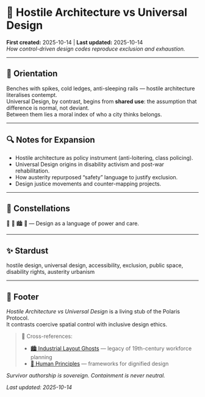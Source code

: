 # 🧱 Hostile Architecture vs Universal Design  
**First created:** 2025-10-14 | **Last updated:** 2025-10-14  
*How control-driven design codes reproduce exclusion and exhaustion.*

---

## 🧭 Orientation  

Benches with spikes, cold ledges, anti-sleeping rails — hostile architecture literalises contempt.  
Universal Design, by contrast, begins from **shared use**: the assumption that difference is normal, not deviant.  
Between them lies a moral index of who a city thinks belongs.  

---

## 🔍 Notes for Expansion  

- Hostile architecture as policy instrument (anti-loitering, class policing).  
- Universal Design origins in disability activism and post-war rehabilitation.  
- How austerity repurposed “safety” language to justify exclusion.  
- Design justice movements and counter-mapping projects.  

---

## 🌌 Constellations  

🧱 🧭 🏙️ 🌹 — Design as a language of power and care.

---

## ✨ Stardust  

hostile design, universal design, accessibility, exclusion, public space, disability rights, austerity urbanism

---

## 🏮 Footer  

*Hostile Architecture vs Universal Design* is a living stub of the Polaris Protocol.  
It contrasts coercive spatial control with inclusive design ethics.  

> 📡 Cross-references:  
> - [🏙️ Industrial Layout Ghosts](./🏙️_industrial_layout_ghosts.md) — legacy of 19th-century workforce planning  
> - [🌱 Human Principles](../🌱_Human_Principles/) — frameworks for dignified design  

*Survivor authorship is sovereign. Containment is never neutral.*  

_Last updated: 2025-10-14_

